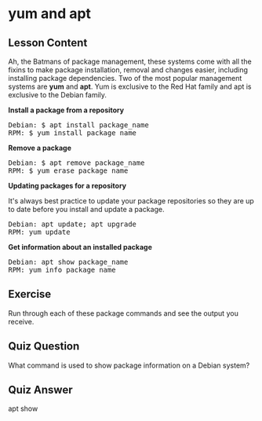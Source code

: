 # yum and apt

## Lesson Content

Ah, the Batmans of package management, these systems come with all the fixins to make package installation, removal and changes easier, including installing package dependencies. Two of the most popular management systems are <b>yum</b> and <b>apt</b>. Yum is exclusive to the Red Hat family and apt is exclusive to the Debian family.

<b>Install a package from a repository</b>

<pre>
Debian: $ apt install package_name
RPM: $ yum install package_name
</pre>

<b>Remove a package</b>

<pre>
Debian: $ apt remove package_name
RPM: $ yum erase package_name
</pre>

<b>Updating packages for a repository</b>

It's always best practice to update your package repositories so they are up to date before you install and update a package.

<pre>
Debian: apt update; apt upgrade
RPM: yum update
</pre>

<b>Get information about an installed package</b>

<pre>
Debian: apt show package_name
RPM: yum info package_name
</pre>

## Exercise

Run through each of these package commands and see the output you receive.

## Quiz Question

What command is used to show package information on a Debian system?

## Quiz Answer

apt show
